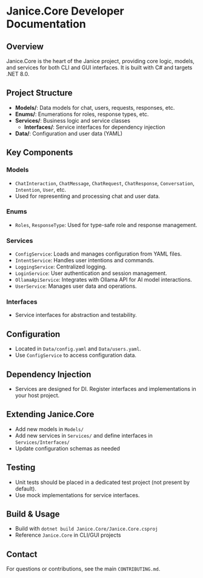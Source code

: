 # Janice.Core Developer Documentation

## Overview
Janice.Core is the heart of the Janice project, providing core logic, models, and services for both CLI and GUI interfaces. It is built with C# and targets .NET 8.0.

## Project Structure
- **Models/**: Data models for chat, users, requests, responses, etc.
- **Enums/**: Enumerations for roles, response types, etc.
- **Services/**: Business logic and service classes
  - **Interfaces/**: Service interfaces for dependency injection
- **Data/**: Configuration and user data (YAML)

## Key Components
### Models
- `ChatInteraction`, `ChatMessage`, `ChatRequest`, `ChatResponse`, `Conversation`, `Intention`, `User`, etc.
- Used for representing and processing chat and user data.

### Enums
- `Roles`, `ResponseType`: Used for type-safe role and response management.

### Services
- `ConfigService`: Loads and manages configuration from YAML files.
- `IntentService`: Handles user intentions and commands.
- `LoggingService`: Centralized logging.
- `LoginService`: User authentication and session management.
- `OllamaApiService`: Integrates with Ollama API for AI model interactions.
- `UserService`: Manages user data and operations.

### Interfaces
- Service interfaces for abstraction and testability.

## Configuration
- Located in `Data/config.yaml` and `Data/users.yaml`.
- Use `ConfigService` to access configuration data.

## Dependency Injection
- Services are designed for DI. Register interfaces and implementations in your host project.

## Extending Janice.Core
- Add new models in `Models/`
- Add new services in `Services/` and define interfaces in `Services/Interfaces/`
- Update configuration schemas as needed

## Testing
- Unit tests should be placed in a dedicated test project (not present by default).
- Use mock implementations for service interfaces.

## Build & Usage
- Build with `dotnet build Janice.Core/Janice.Core.csproj`
- Reference `Janice.Core` in CLI/GUI projects

## Contact
For questions or contributions, see the main `CONTRIBUTING.md`.

